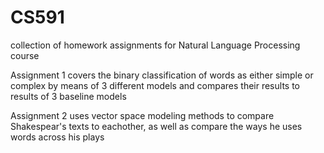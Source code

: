 # CS591
collection of homework assignments for Natural Language Processing course

Assignment 1 covers the binary classification of words as either simple or complex by means of 3 different models and compares their results to results of 3 baseline models

Assignment 2 uses vector space modeling methods to compare Shakespear's texts to eachother, as well as compare the ways he uses words across his plays
